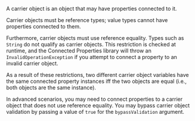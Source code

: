A carrier object is an object that may have properties connected to it.

Carrier objects must be reference types; value types cannot have properties connected to them.

Furthermore, carrier objects must use reference equality. Types such as `String` do not qualify as carrier objects. This restriction is checked at runtime, and the Connected Properties library will throw an `InvalidOperationException` if you attempt to connect a property to an invalid carrier object.

As a result of these restrictions, two different carrier object variables have the same connected property instances iff the two objects are equal (i.e., both objects are the same instance).

In advanced scenarios, you may need to connect properties to a carrier object that does not use reference equality. You may bypass carrier object validation by passing a value of `true` for the `bypassValidation` argument.
